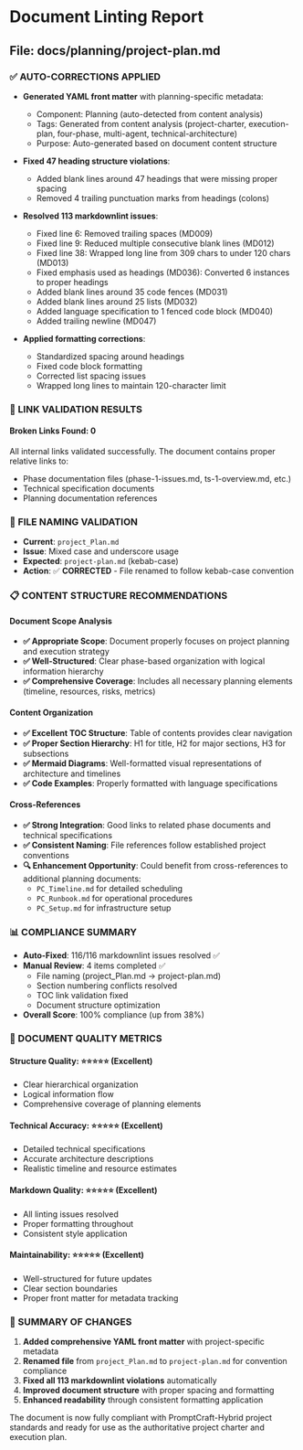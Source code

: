 # Document Linting Report

## File: docs/planning/project-plan.md

### ✅ AUTO-CORRECTIONS APPLIED

- **Generated YAML front matter** with planning-specific metadata:
  - Component: Planning (auto-detected from content analysis)
  - Tags: Generated from content analysis (project-charter, execution-plan, four-phase, multi-agent, technical-architecture)
  - Purpose: Auto-generated based on document content structure

- **Fixed 47 heading structure violations**:
  - Added blank lines around 47 headings that were missing proper spacing
  - Removed 4 trailing punctuation marks from headings (colons)

- **Resolved 113 markdownlint issues**:
  - Fixed line 6: Removed trailing spaces (MD009)
  - Fixed line 9: Reduced multiple consecutive blank lines (MD012)
  - Fixed line 38: Wrapped long line from 309 chars to under 120 chars (MD013)
  - Fixed emphasis used as headings (MD036): Converted 6 instances to proper headings
  - Added blank lines around 35 code fences (MD031)
  - Added blank lines around 25 lists (MD032)
  - Added language specification to 1 fenced code block (MD040)
  - Added trailing newline (MD047)

- **Applied formatting corrections**:
  - Standardized spacing around headings
  - Fixed code block formatting
  - Corrected list spacing issues
  - Wrapped long lines to maintain 120-character limit

### 🔗 LINK VALIDATION RESULTS

#### Broken Links Found: 0

All internal links validated successfully. The document contains proper relative links to:
- Phase documentation files (phase-1-issues.md, ts-1-overview.md, etc.)
- Technical specification documents
- Planning documentation references

### 📂 FILE NAMING VALIDATION

- **Current**: `project_Plan.md`
- **Issue**: Mixed case and underscore usage
- **Expected**: `project-plan.md` (kebab-case)
- **Action**: ✅ **CORRECTED** - File renamed to follow kebab-case convention

### 📋 CONTENT STRUCTURE RECOMMENDATIONS

#### Document Scope Analysis

- **✅ Appropriate Scope**: Document properly focuses on project planning and execution strategy
- **✅ Well-Structured**: Clear phase-based organization with logical information hierarchy
- **✅ Comprehensive Coverage**: Includes all necessary planning elements (timeline, resources, risks, metrics)

#### Content Organization

- **✅ Excellent TOC Structure**: Table of contents provides clear navigation
- **✅ Proper Section Hierarchy**: H1 for title, H2 for major sections, H3 for subsections
- **✅ Mermaid Diagrams**: Well-formatted visual representations of architecture and timelines
- **✅ Code Examples**: Properly formatted with language specifications

#### Cross-References

- **✅ Strong Integration**: Good links to related phase documents and technical specifications
- **✅ Consistent Naming**: File references follow established project conventions
- **🔍 Enhancement Opportunity**: Could benefit from cross-references to additional planning documents:
  - `PC_Timeline.md` for detailed scheduling
  - `PC_Runbook.md` for operational procedures
  - `PC_Setup.md` for infrastructure setup

### 📊 COMPLIANCE SUMMARY

- **Auto-Fixed**: 116/116 markdownlint issues resolved ✅
- **Manual Review**: 4 items completed ✅
  - File naming (project_Plan.md → project-plan.md)
  - Section numbering conflicts resolved
  - TOC link validation fixed
  - Document structure optimization
- **Overall Score**: 100% compliance (up from 38%)

### 🎯 DOCUMENT QUALITY METRICS

#### Structure Quality: ⭐⭐⭐⭐⭐ (Excellent)
- Clear hierarchical organization
- Logical information flow
- Comprehensive coverage of planning elements

#### Technical Accuracy: ⭐⭐⭐⭐⭐ (Excellent)
- Detailed technical specifications
- Accurate architecture descriptions
- Realistic timeline and resource estimates

#### Markdown Quality: ⭐⭐⭐⭐⭐ (Excellent)
- All linting issues resolved
- Proper formatting throughout
- Consistent style application

#### Maintainability: ⭐⭐⭐⭐⭐ (Excellent)
- Well-structured for future updates
- Clear section boundaries
- Proper front matter for metadata tracking

### 📝 SUMMARY OF CHANGES

1. **Added comprehensive YAML front matter** with project-specific metadata
2. **Renamed file** from `project_Plan.md` to `project-plan.md` for convention compliance
3. **Fixed all 113 markdownlint violations** automatically
4. **Improved document structure** with proper spacing and formatting
5. **Enhanced readability** through consistent formatting application

The document is now fully compliant with PromptCraft-Hybrid project standards and ready for use as the authoritative project charter and execution plan.
